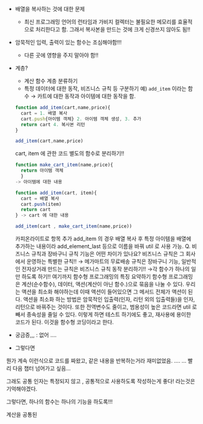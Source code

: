 - 배열을 복사하는 것에 대한 문제

  - 최신 프로그래밍 언어의 런타임과 가비지 컬렉터는 불필요한 메모리를 효율적으로 처리한다고 함. 그래서 복사본을 만드는 것에 크게 신경쓰지 않아도 됨!!

- 암묵적인 입력, 출력이 있는 함수는 조심해야함!!!
  - 다른 곳에 영향을 주지 말아야 함!!
- 계층?
  - 계산 함수 계층 분류하기
  - 특정 데이터에 대한 동작, 비즈니스 규칙 등 구분하기
  예) `add_item` 이라는 함수 → 카트에 대한 동작과 아이템에 대한 동작을 함.
  ```jsx
  function add_item(cart,name,price){
  	cart = 1. 배열 복사
  	cart.push{아이템 객체} 2. 아이템 객체 생성, 3. 추가
  	return cart 4. 복사본 리턴
  }

  add_item(cart,name,price)
  ```
  cart, item 에 관한 코드 별도의 함수로 분리하기!!
  ```jsx
  function make_cart_item(name,price){
  	return 아이템 객체
  	}
  -> 아이템에 대한 내용

  function add_item(cart, item){
  	cart = 배열 복사
  	cart.push(item)
  	return cart
  } -> cart 에 대한 내용

  add_item(cart , make_cart_item(name,price))
  ```
  카피온라이트로 항목 추가
  add_item 의 경우 배열 복사 후 특정 아이템을 배열에 추가하는 내용이라 add_element_last 등으로 이름을 바꿔 util 로 사용 가능.
  Q. 비즈니스 규칙과 장바구니 규칙 기능은 어떤 차이가 있나요?
  비즈니스 규칙은 그 회사에서 운영하는 특별한 규칙!!
  → 메가마트의 무료배송 규칙은 장바구니 기능, 일반적인 전자상거래 만드는 규칙은 비즈니스 규칙
  동작 분리하기!!
  →각 함수가 하나의 일만 하도록 하기!!
  여기까지 함수형 프로그래밍의 특징 요약하기
  함수형 프로그래밍은 계산(순수함수), 데이터, 액션(계산이 아닌 함수.)으로 묶음을 나눌 수 있다. 우리는 액션을 최소화 해야하는데 이때 액션이 들어있으면 그 메서드 전체가 액션이 된다. 액션을 최소화 하는 방법은 암묵적인 입출력(인자, 리턴 외의 입출력들)을 인자, 리턴으로 바꿔주는 것이다. 또한 전역변수도 줄이고, 범용성이 높은 코드라면 util 로 빼서 종속성을 줄일 수 있다. 이렇게 하면 테스트 하기에도 좋고, 재사용에 용이한 코드가 된다. 이것을 함수형 코딩이라고 한다.
- 궁금증,,, : 없어 ….
- 그렇다면

뭔가 계속 이런식으로 코드를 짜왔고, 같은 내용을 반복하는거라 재미없었음. …. … 빨리 다음 챕터 넘어가고 싶음…

그래도 공통 인자는 특정되지 않고 , 공통적으로 사용하도록 작성하는게 좋다! 라는것은 기억해야겠다.

그렇다면, 하나의 함수는 하나의 기능을 하도록!!!

계산을 공통된
